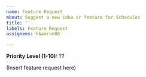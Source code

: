 ```yaml
---
name: Feature Request
about: Suggest a new idea or feature for Schedules
title: ''
labels: Feature Request
assignees: hkamran80

---
```


**Priority Level (1-10):** ??

(Insert feature request here)